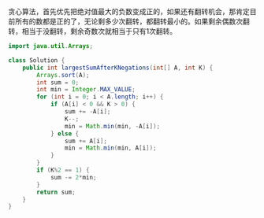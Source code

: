 贪心算法，首先优先把绝对值最大的负数变成正的，如果还有翻转机会，那肯定目前所有的数都是正的了，无论剩多少次翻转，都翻转最小的。如果剩余偶数次翻转，相当于没翻转，剩余奇数次就相当于只有1次翻转。 

```java
import java.util.Arrays;

class Solution {
    public int largestSumAfterKNegations(int[] A, int K) {
        Arrays.sort(A);
        int sum = 0;
        int min = Integer.MAX_VALUE;
        for (int i = 0; i < A.length; i++) {
            if (A[i] < 0 && K > 0) {
                sum += -A[i];
                K--;
                min = Math.min(min, -A[i]);
            } else {
                sum += A[i];
                min = Math.min(min, A[i]);
            }
        }
        if (K%2 == 1) {
            sum -= 2*min;
        }
        return sum;
    }
}
```